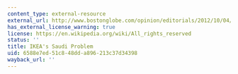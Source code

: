 ```yaml
---
content_type: external-resource
external_url: http://www.bostonglobe.com/opinion/editorials/2012/10/04/ikea-gives-saudi-arabia-pass/ylQI8VEqpmTtyU1qgS4DZI/story.html?event=event12
has_external_license_warning: true
license: https://en.wikipedia.org/wiki/All_rights_reserved
status: ''
title: IKEA's Saudi Problem
uid: 6588e7ed-51c8-48dd-a896-213c37d34398
wayback_url: ''
---
```

